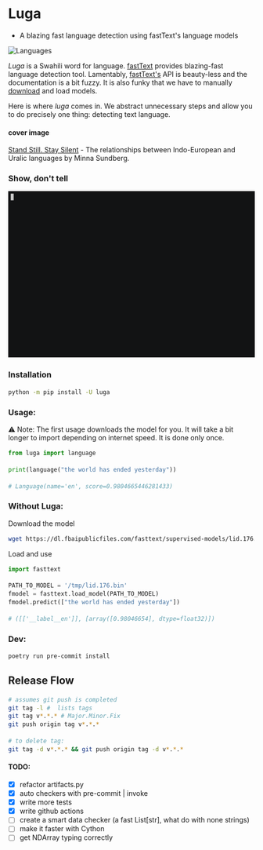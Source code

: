 Luga
==============================
- A blazing fast language detection using fastText's language models

![Languages](https://user-images.githubusercontent.com/14926709/143822756-8fd6437f-6c99-4a9f-9718-37f086955583.png)


_Luga_ is a Swahili word for language. [fastText](https://github.com/facebookresearch/fastText) provides blazing-fast
language detection tool. Lamentably, [fastText's](https://fasttext.cc/docs/en/support.html) API is beauty-less and the documentation is a bit fuzzy.
It is also funky that we have to manually [download](https://fasttext.cc/docs/en/language-identification.html) and load models.

Here is where _luga_ comes in. We abstract unnecessary steps and allow you to do precisely one thing: detecting text language.

#### cover image
[Stand Still. Stay Silent](http://sssscomic.com/index.php) - The relationships between Indo-European and Uralic languages by Minna Sundberg.

### Show, don't tell
![Luga in Action](example.gif)


### Installation
```bash
python -m pip install -U luga
```

### Usage:
⚠️ Note: The first usage downloads the model for you. It will take a bit longer to import depending on internet speed.
It is done only once.

```python
from luga import language

print(language("the world has ended yesterday"))

# Language(name='en', score=0.9804665446281433)
```

### Without Luga:

Download the model
```bash
wget https://dl.fbaipublicfiles.com/fasttext/supervised-models/lid.176.bin -O /tmp/lid.176.bin
```

Load and use
```python
import fasttext

PATH_TO_MODEL = '/tmp/lid.176.bin'
fmodel = fasttext.load_model(PATH_TO_MODEL)
fmodel.predict(["the world has ended yesterday"])

# ([['__label__en']], [array([0.98046654], dtype=float32)])
```


### Dev:

```bash
poetry run pre-commit install
```

## Release Flow
```bash
# assumes git push is completed
git tag -l #  lists tags
git tag v*.*.* # Major.Minor.Fix
git push origin tag v*.*.*

# to delete tag:
git tag -d v*.*.* && git push origin tag -d v*.*.*
```

#### TODO:
- [X] refactor artifacts.py
- [X] auto checkers with pre-commit | invoke
- [X] write more tests
- [X] write github actions
- [ ] create a smart data checker (a fast List[str], what do with none strings)
- [ ] make it faster with Cython
- [ ] get NDArray typing correctly
